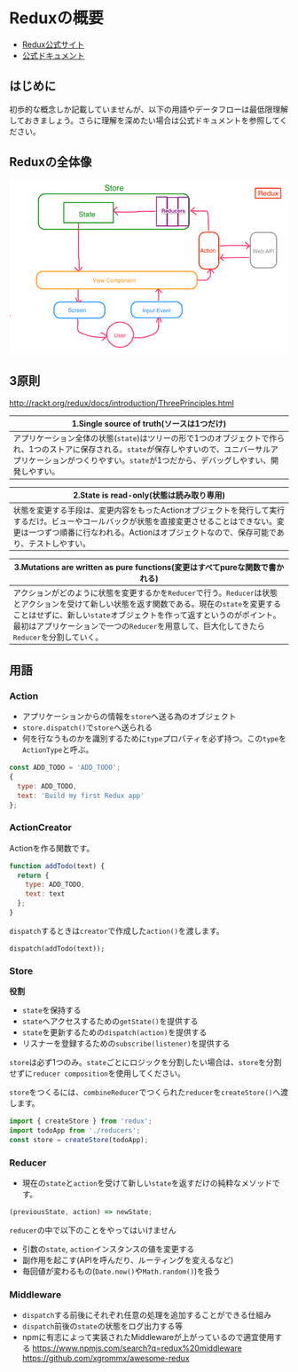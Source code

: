 # Reduxの概要

- [Redux公式サイト](http://rackt.org/redux/index.html)
- [公式ドキュメント](http://redux.js.org/index.html)

## はじめに
初歩的な概念しか記載していませんが、以下の用語やデータフローは最低限理解しておきましょう。さらに理解を深めたい場合は公式ドキュメントを参照してください。

## Reduxの全体像
![](./img/redux-view.png)

## 3原則
http://rackt.org/redux/docs/introduction/ThreePrinciples.html

|1.Single source of truth(ソースは1つだけ)|
|-|
|アプリケーション全体の状態(`state`)はツリーの形で1つのオブジェクトで作られ、1つのストアに保存される。`state`が保存しやすいので、ユニバーサルアプリケーションがつくりやすい。`state`が1つだから、デバッグしやすい、開発しやすい。|

|2.State is read-only(状態は読み取り専用)|
|-|
|状態を変更する手段は、変更内容をもったActionオブジェクトを発行して実行するだけ。ビューやコールバックが状態を直接変更させることはできない。変更は一つずつ順番に行なわれる。Actionはオブジェクトなので、保存可能であり、テストしやすい。|

|3.Mutations are written as pure functions(変更はすべてpureな関数で書かれる)|
|-|
|アクションがどのように状態を変更するかを`Reducer`で行う。`Reducer`は状態とアクションを受けて新しい状態を返す関数である。現在の`state`を変更することはせずに、新しい`state`オブジェクトを作って返すというのがポイント。最初はアプリケーションで一つの`Reducer`を用意して、巨大化してきたら`Reducer`を分割していく。|

## 用語

### Action
- アプリケーションからの情報を`store`へ送る為のオブジェクト
- `store.dispatch()`で`store`へ送られる
- 何を行なうものかを識別するために`type`プロパティを必ず持つ。この`type`を`ActionType`と呼ぶ。

```js
const ADD_TODO = 'ADD_TODO';
{
  type: ADD_TODO,
  text: 'Build my first Redux app'
};
```

### ActionCreator
Actionを作る関数です。

```js
function addTodo(text) {
  return {
    type: ADD_TODO,
    text: text
  };
}
```

`dispatch`するときは`creator`で作成した`action()`を渡します。

```
dispatch(addTodo(text));
```

### Store
**役割**
- `state`を保持する
- `state`へアクセスするための`getState()`を提供する
- `state`を更新するための`dispatch(action)`を提供する
- リスナーを登録するための`subscribe(listener)`を提供する

`store`は必ず1つのみ。`state`ごとにロジックを分割したい場合は、`store`を分割せずに`reducer composition`を使用してください。

`store`をつくるには、`combineReducer`でつくられた`reducer`を`createStore()`へ渡します。

```js
import { createStore } from 'redux';
import todoApp from './reducers';
const store = createStore(todoApp);
```

### Reducer
- 現在の`state`と`action`を受けて新しい`state`を返すだけの純粋なメソッドです。
 
```js
(previousState, action) => newState;
```

`reducer`の中で以下のことをやってはいけません
- 引数の`state`, `action`インスタンスの値を変更する
- 副作用を起こす(APIを呼んだり、ルーティングを変えるなど)
- 毎回値が変わるもの(`Date.now()`や`Math.random()`)を扱う

### Middleware
- `dispatch`する前後にそれぞれ任意の処理を追加することができる仕組み
- `dispatch`前後の`state`の状態をログ出力する等
- npmに有志によって実装されたMiddlewareが上がっているので適宜使用する https://www.npmjs.com/search?q=redux%20middleware
https://github.com/xgrommx/awesome-redux
